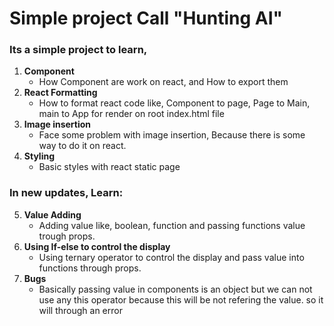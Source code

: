 # Simple project Call "Hunting AI"

### Its a simple project to learn,

1. **Component**
    - How Component are work on react, and How to export them
2. **React Formatting**
    - How to format react code like, Component to page, Page to Main, main to App for render on root index.html file
3. **Image insertion**
    - Face some problem with image insertion, Because there is some way to do it on react.
4. **Styling**
    - Basic styles with react static page

### In new updates, Learn:

5. **Value Adding**
    - Adding value like, boolean, function and passing functions value trough props.
6. **Using If-else to control the display**
    - Using ternary operator to control the display and pass value into functions through props.
7. **Bugs**
    - Basically passing value in components is an object but we can not use any this operator because this will be not refering the value. so it will through an error